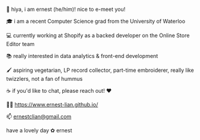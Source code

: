 👋 hiya, i am ernest (he/him)! nice to e-meet you!

🎓 i am a recent Computer Science grad from the University of Waterloo

💻 currently working at Shopify as a backed developer on the Online Store Editor team

📚 really interested in data analytics & front-end development

🖌️ aspiring vegetarian, LP record collector, part-time embroiderer, really like twizzlers, not a fan of hummus

☕ if you'd like to chat, please reach out! ❤️

👦🏻 https://www.ernest-lian.github.io/

📫 ernestclian@gmail.com

have a lovely day ✿
ernest

<!---
ernest-lian/ernest-lian is a ✨ special ✨ repository because its `README.md` (this file) appears on your GitHub profile.
You can click the Preview link to take a look at your changes.
--->
